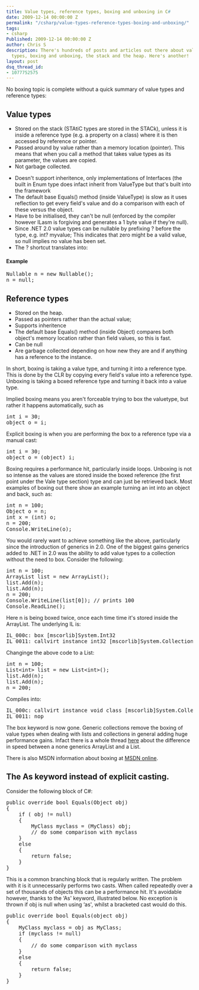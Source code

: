 ```yaml
---
title: Value types, reference types, boxing and unboxing in C#
date: 2009-12-14 00:00:00 Z
permalink: "/csharp/value-types-reference-types-boxing-and-unboxing/"
tags:
- csharp
Published: 2009-12-14 00:00:00 Z
author: Chris S
description: There's hundreds of posts and articles out there about value vs reference
  types, boxing and unboxing, the stack and the heap. Here's another!
layout: post
dsq_thread_id:
- 1077752575
---
```


No boxing topic is complete without a quick summary of value types and reference types:

## Value types

  * Stored on the stack (STAtiC types are stored in the STACk), unless it is inside a reference type (e.g. a property on a class) where it is then accessed by reference or pointer.
  * Passed around by value rather than a memory location (pointer). This means that when you call a method that takes value types as its parameter, the values are copied.
  * Not garbage collected.
<!--more-->

  * Doesn't support inheritence, only implementations of Interfaces (the built in Enum type does infact inherit from ValueType but that's built into the framework
  * The default base Equals() method (inside ValueType) is slow as it uses reflection to get every field's value and do a comparison with each of these versus the object.
  * Have to be initialised, they can't be null (enforced by the compiler however ILasm is forgiving and generates a 1 byte value if they're null).
  * Since .NET 2.0 value types can be nullable by prefixing ? before the type, e.g. int? myvalue; This indicates that zero might be a valid value, so null implies no value has been set.
  * The ? shortcut translates into:

#### Example

<pre>Nullable n = new Nullable();
n = null;
</pre>

## Reference types

  * Stored on the heap.
  * Passed as pointers rather than the actual value;
  * Supports inheritence
  * The default base Equals() method (inside Object) compares both object's memory location rather than field values, so this is fast.
  * Can be null
  * Are garbage collected depending on how new they are and if anything has a reference to the instance.

In short, boxing is taking a value type, and turning it into a reference type. This is done by the CLR by copying every field's value into a reference type. Unboxing is taking a boxed reference type and turning it back into a value type.

Implied boxing means you aren't forceable trying to box the valuetype, but rather it happens automatically, such as

<pre>int i = 30;
object o = i;
</pre>

Explicit boxing is when you are performing the box to a reference type via a manual cast:

<pre>int i = 30;
object o = (object) i;
</pre>

Boxing requires a performance hit, particularly inside loops. Unboxing is not so intense as the values are stored inside the boxed reference (the first point under the Vale type section) type and can just be retrieved back. Most examples of boxing out there show an example turning an int into an object and back, such as:

<pre>int n = 100;
Object o = n;
int x = (int) o;
n = 200;
Console.WriteLine(o);
</pre>

You would rarely want to achieve something like the above, particularly since the introduction of generics in 2.0. One of the biggest gains generics added to .NET in 2.0 was the ability to add value types to a collection without the need to box. Consider the following: 

<pre>int n = 100;
ArrayList list = new ArrayList();
list.Add(n);
list.Add(n);
n = 200;
Console.WriteLine(list[0]); // prints 100
Console.ReadLine();
</pre>

Here n is being boxed twice, once each time time it's stored inside the ArrayList. The underlying IL is:

<pre>IL_000c: box [mscorlib]System.Int32
IL_0011: callvirt instance int32 [mscorlib]System.Collections.ArrayList::Add(object)
</pre>

Changinge the above code to a List<T>:

<pre>int n = 100;
List&lt;int&gt; list = new List&lt;int&gt;();
list.Add(n);
list.Add(n);
n = 200;
</pre>

Compiles into:

<pre>IL_000c: callvirt instance void class [mscorlib]System.Collections.Generic.List`1::Add(!0)
IL_0011: nop
</pre>

The box keyword is now gone. Generic collections remove the boxing of value types when dealing with lists and collections in general adding huge performance gains. Infact there is a whole thread [here][1] about the difference in speed between a none generics ArrayList and a List<T>. 

There is also MSDN information about boxing at [MSDN online][2]. 

## The As keyword instead of explicit casting.

Consider the following block of C#:

<pre>public override bool Equals(Object obj)
{
	if ( obj != null)
	{
		MyClass myclass = (MyClass) obj;
		// do some comparison with myclass
	}
	else
	{
		return false;
	}
}
</pre>

This is a common branching block that is regularly written. The problem with it is it unnecessarily performs two casts. When called repeatedly over a set of thousands of objects this can be a performance hit. It's avoidable however, thanks to the &#8216;As' keyword, illustrated below. No exception is thrown if obj is null when using &#8216;as', whilst a bracketed cast would do this. 

<pre>public override bool Equals(object obj)
{
	MyClass myclass = obj as MyClass;
	if (myclass != null)
	{
		// do some comparison with myclass
	}
	else
	{
		return false;
	}
}
</pre>

 [1]: http://www.gamedev.net/community/forums/topic.asp?topic_id=456728&PageSize=25&WhichPage=1
 [2]: http://msdn.microsoft.com/en-us/library/25z57t8s.aspx